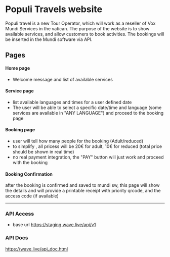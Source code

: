 # Populi Travels website

Populi travel is a new Tour Operator, which will work as a reseller of Vox Mundi Services in the vatican. 
The purpose of the website is to show available services, and allow customers to book activities. 
The bookings will be inserted in the Mundi software via API.

## Pages


#### Home page

- Welcome message and list of available services

#### Service page
- list available languages and times for a user defined date 
- The user will be able to select a specific date/time and language (some services are available in "ANY LANGUAGE") and proceed to the booking page

#### Booking page
- user will tell how many people for the booking (Adult/reduced)
- to simplify , all pricess will be 20€ for adult, 10€ for reduced (total price should be shown in real time)
- no real payment integration, the "PAY" button will just work and proceed with the booking

#### Booking Confirmation

after the booking is confirmed and saved to mundi sw, this page will show the details
and will provide a printable receipt with priority qrcode, and the access code (if available)

___


### API Access

- base url  https://staging.wave.live/api/v1

### API Docs
https://wave.live/api_doc.html
